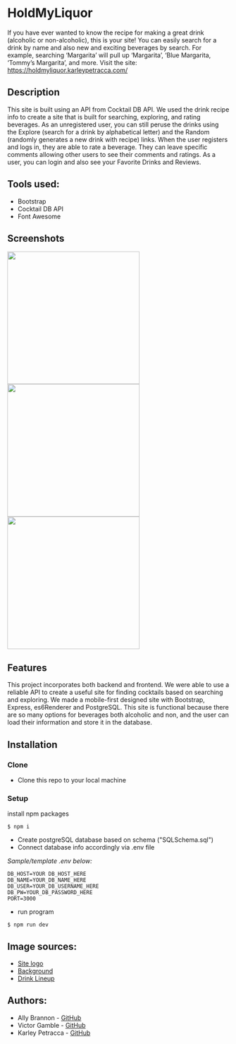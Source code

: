 # HoldMyLiquor

If you have ever wanted to know the recipe for making a great drink (alcoholic or non-alcoholic), this is your site! You can easily search for a drink by name and also new and exciting beverages by search. For example, searching ‘Margarita’ will pull up ‘Margarita’, ‘Blue Margarita, ‘Tommy’s Margarita’, and more.
Visit the site: https://holdmyliquor.karleypetracca.com/
## Description

This site is built using an API from Cocktail DB API. We used the drink recipe info to create a site that is built for searching, exploring, and rating beverages. As an unregistered user, you can still peruse the drinks using the Explore (search for a drink by alphabetical letter) and the Random (randomly generates a new drink with recipe) links. When the user registers and logs in, they are able to rate a beverage. They can leave specific comments allowing other users to see their comments and ratings. As a user, you can login and also see your Favorite Drinks and Reviews.

## Tools used:

- Bootstrap
- Cocktail DB API
- Font Awesome

## Screenshots

<img src="./public/images/HoldMyLiquorHome.png" width="300">
<img src="./public/images/HoldMyLiquorExplore.png" width="300">
<img src="./public/images/HoldMyLiquorMargarita.png" width = "300">

## Features

This project incorporates both backend and frontend. We were able to use a reliable API to create a useful site for finding cocktails based on searching and exploring. We made a mobile-first designed site with Bootstrap, Express, es6Renderer and PostgreSQL. This site is functional because there are so many options for beverages both alcoholic and non, and the user can load their information and store it in the database.

## Installation

### Clone

- Clone this repo to your local machine

### Setup

install npm packages

```
$ npm i
```

- Create postgreSQL database based on schema ("SQLSchema.sql")
- Connect database info accordingly via .env file

_Sample/template .env below:_

```
DB_HOST=YOUR DB_HOST_HERE
DB_NAME=YOUR_DB_NAME_HERE
DB_USER=YOUR_DB_USERNAME_HERE
DB_PW=YOUR_DB_PASSWORD_HERE
PORT=3000
```

- run program

```
$ npm run dev
```

## Image sources:

- [Site logo](https://pixabay.com/vectors/glass-silhouette-drink-alcohol-35622/)
- [Background](https://pixabay.com/photos/party-wine-glasses-bar-bartender-2250007/)
- [Drink Lineup](https://pixabay.com/vectors/cocktails-summer-beverages-1419481/)

## Authors:

- Ally Brannon - [GitHub](https://github.com/allybrannon)
- Victor Gamble - [GitHub](https://github.com/VictorGamble)
- Karley Petracca - [GitHub](https://github.com/karleypetracca)
